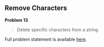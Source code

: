 Remove Characters
-----------------

**Problem 13**

> Delete specific characters from a string.

Full problem statement is available [here][mirror].

[mirror]: https://github.com/rdtsc/codeeval-problem-statements/tree/master/moderate/013-remove-characters/
          "View Problem Statement Mirror"
